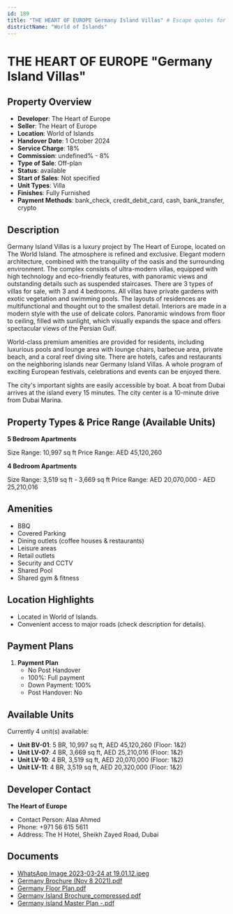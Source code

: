 ```yaml
---
id: 189
title: "THE HEART OF EUROPE Germany Island Villas" # Escape quotes for YAML string
districtName: "World of Islands"
---
```


# THE HEART OF EUROPE "Germany Island Villas"

## Property Overview
- **Developer**: The Heart of Europe
- **Seller**: The Heart of Europe
- **Location**: World of Islands
- **Handover Date**: 1 October 2024
- **Service Charge**: 18%
- **Commission**: undefined% - 8%
- **Type of Sale**: Off-plan
- **Status**: available
- **Start of Sales**: Not specified
- **Unit Types**: Villa
- **Finishes**: Fully Furnished
- **Payment Methods**: bank_check, credit_debit_card, cash, bank_transfer, crypto

## Description
Germany Island Villas is a luxury project by The Heart of Europe, located on The World Island. The atmosphere is refined and exclusive. Elegant modern architecture, combined with the tranquility of the oasis and the surrounding environment. The complex consists of ultra-modern villas, equipped with high technology and eco-friendly features, with panoramic views and outstanding details such as suspended staircases. There are 3 types of villas for sale, with 3 and 4 bedrooms. All villas have private gardens with exotic vegetation and swimming pools. The layouts of residences are multifunctional and thought out to the smallest detail. Interiors are made in a modern style with the use of delicate colors. Panoramic windows from floor to ceiling, filled with sunlight, which visually expands the space and offers spectacular views of the Persian Gulf.

World-class premium amenities are provided for residents, including luxurious pools and lounge area with lounge chairs, barbecue area, private beach, and a coral reef diving site. There are hotels, cafes and restaurants on the neighboring islands near Germany Island Villas. A whole program of exciting European festivals, celebrations and events can be enjoyed there.

The city's important sights are easily accessible by boat. A boat from Dubai arrives at the island every 15 minutes. The city center is a 10-minute drive from Dubai Marina.

## Property Types & Price Range (Available Units)
**5 Bedroom Apartments**

Size Range: 10,997 sq ft
Price Range: AED 45,120,260

**4 Bedroom Apartments**

Size Range: 3,519 sq ft - 3,669 sq ft
Price Range: AED 20,070,000 - AED 25,210,016

## Amenities
- BBQ
- Covered Parking
- Dining outlets  (coffee houses & restaurants)
- Leisure areas
- Retail outlets
- Security and CCTV
- Shared Pool
- Shared gym & fitness

## Location Highlights
- Located in World of Islands.
- Convenient access to major roads (check description for details).

## Payment Plans
1. **Payment Plan**
   - No Post Handover
   - 100%: Full payment
   - Down Payment: 100%
   - Post Handover: No

## Available Units
Currently 4 unit(s) available:
- **Unit BV-01**: 5 BR, 10,997 sq ft, AED 45,120,260 (Floor: 1&2)
- **Unit LV-07**: 4 BR, 3,669 sq ft, AED 25,210,016 (Floor: 1&2)
- **Unit LV-10**: 4 BR, 3,519 sq ft, AED 20,070,000 (Floor: 1&2)
- **Unit LV-11**: 4 BR, 3,519 sq ft, AED 20,320,000 (Floor: 1&2)

## Developer Contact
**The Heart of Europe**
- Contact Person: Alaa Ahmed
- Phone: +971 56 615 5611
- Address: The H Hotel, Sheikh Zayed Road, Dubai

## Documents
- [WhatsApp Image 2023-03-24 at 19.01.12.jpeg](https://cdn.geniemap.net/2023/06/22/211eaSJDnCLMKOvR7wf7KjDvvjdG2GQ9yIvb82mL.jpg)
- [Germany Brochure (Nov 8 2021).pdf](https://cdn.geniemap.net/2023/06/22/shuDAxWhqk91qepDTf1KnkXK7ScUP60NR49zuDB5.pdf)
- [Germany Floor Plan.pdf](https://cdn.geniemap.net/2023/06/22/cVCtGGt4AIzhHlpRU9ofn23y9sJcheZEziyCMeZj.pdf)
- [Germany Island Brochure_compressed.pdf](https://cdn.geniemap.net/2023/12/26/pGt01LXo3RTCJCAG9zjzodu3zEsAx4ALZnThyad0.pdf)
- [Germany island Master Plan -.pdf](https://cdn.geniemap.net/2023/12/26/Y3HiBOHYRUleeAd8ghKC5sXzOKriydrgJ5SwcICG.pdf)
